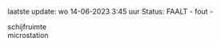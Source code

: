 laatste update: 
wo 14-06-2023  3:45   uur 
Status: FAALT - fout - 
<div class="service R">schijfruimte</div><div class="service R">microstation</div>